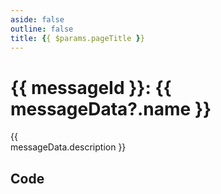 ```yaml
---
aside: false
outline: false
title: {{ $params.pageTitle }}
---
```


<script setup>
import { data as protocolData } from '../../../yaml-data.data.ts'
import { computed } from 'vue'
import { useRoute, useData } from 'vitepress'
import { useMessageSections } from '../../../composables/useMessageSections.js'

const route = useRoute()
const { frontmatter } = useData()
// Extract numeric ID from "12-close" format
const messageId = parseInt(route.data.params.messageId.split('-')[0])
const messageData = computed(() => protocolData?.messages?.[messageId])

// Use the pageTitle from params if available, otherwise construct it
const pageTitle = computed(() => route.data.params.pageTitle || `${messageId}: ${messageData.value?.name || ''}`)

// Update the document title
if (typeof document !== 'undefined' && pageTitle.value) {
  document.title = `${pageTitle.value} | Lightbug Documentation`
}

const { hasHeader, hasPayload, hasExamples } = useMessageSections(messageId, protocolData)

const isAlpha = computed(() => {
  return messageData.value?.alpha
})

const alphaText = computed(() => {
  return messageData.value?.alpha
})
</script>

# {{ messageId }}: {{ messageData?.name }}

<template v-if="isAlpha">

:::alpha
{{ alphaText }}
:::

</template>

<span v-if="messageData?.description" style="white-space: pre-line;">{{ messageData.description }}</span>

<template v-if="hasHeader">

## Header

<HeaderSection :messageId="messageId" :yamlData="protocolData" />

</template>

<template v-if="hasPayload">

## Payload

<PayloadSection :messageId="messageId" :yamlData="protocolData" />

</template>

<template v-if="hasExamples">

## Examples

<ExamplesSection :messageId="messageId" :yamlData="protocolData" />

</template>

## Code

<CodeSection :messageId="messageId" :yamlData="protocolData" />

